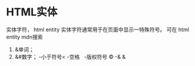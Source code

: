 # HTML实体

实体字符， html entity
实体字符通常用于在页面中显示一特殊符号。
可在 html entity mdn搜索
1. &单词；
2. &#数字；
-小于符号&lt;
-空格 &nbsp;
-版权符号 &copy;
-& &amp;
